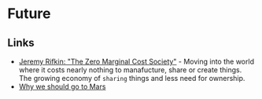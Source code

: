 # Future
## Links
- [Jeremy Rifkin: "The Zero Marginal Cost Society"](https://www.youtube.com/watch?v=5-iDUcETjvo) - Moving into the world where it costs nearly nothing to manafucture, share or create things. The growing economy of `sharing` things and less need for ownership.
- [Why we should go to Mars](https://www.youtube.com/watch?v=plTRdGF-ycs)
